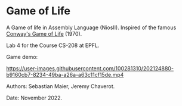 # Game of Life

A Game of life in Assembly Language (NiosII). Inspired of the famous [Conway's Game of Life](https://en.wikipedia.org/wiki/Conway%27s_Game_of_Life) (1970).

Lab 4 for the Course CS-208 at EPFL.

Game demo:

https://user-images.githubusercontent.com/100281310/202124880-b9160cb7-8234-49ba-a26a-a63c11cf15de.mp4


Authors: Sebastian Maier, Jeremy Chaverot.

Date: November 2022.
